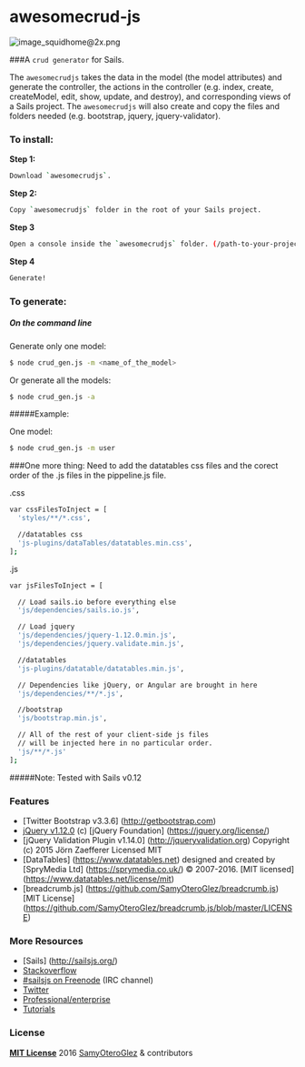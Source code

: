 # awesomecrud-js

![image_squidhome@2x.png](http://i.imgur.com/RIvu9.png)

###A `crud generator` for Sails.

The `awesomecrudjs` takes the data in the model (the model attributes) and generate the controller, the actions in the controller (e.g. index, create, createModel, edit, show, update, and destroy), and corresponding views of a Sails project.   The `awesomecrudjs` will also create and copy the files and folders needed (e.g. bootstrap, jquery, jquery-validator). 

### To install:

**Step 1:** 
```sh
Download `awesomecrudjs`.
```

**Step 2:** 
```sh
Copy `awesomecrudjs` folder in the root of your Sails project.
```

**Step 3** 
```sh
Open a console inside the `awesomecrudjs` folder. (/path-to-your-project/project_name/awesomecrudjs)
```

**Step 4** 
```sh
Generate!
```

### To generate:

##### On the command line

Generate only one model:
```sh
$ node crud_gen.js -m <name_of_the_model>
```

Or generate all the models:
```sh
$ node crud_gen.js -a
```

#####Example:

One model:
```sh
$ node crud_gen.js -m user
```
###One more thing:
Need to add the datatables css files and the corect order of the .js files in the pippeline.js file.

.css
```sh
var cssFilesToInject = [
  'styles/**/*.css', 

  //datatables css
  'js-plugins/dataTables/datatables.min.css',
];
```
.js
```sh
var jsFilesToInject = [

  // Load sails.io before everything else
  'js/dependencies/sails.io.js',

  // Load jquery
  'js/dependencies/jquery-1.12.0.min.js',
  'js/dependencies/jquery.validate.min.js',

  //datatables  
  'js-plugins/datatable/datatables.min.js',

  // Dependencies like jQuery, or Angular are brought in here
  'js/dependencies/**/*.js',

  //bootstrap
  'js/bootstrap.min.js', 

  // All of the rest of your client-side js files
  // will be injected here in no particular order.
  'js/**/*.js'
];
```
#####Note: Tested with Sails v0.12

### Features
- [Twitter Bootstrap v3.3.6] (http://getbootstrap.com)
- [jQuery v1.12.0](https://jquery.com/) (c) [jQuery Foundation] (https://jquery.org/license/)
- [jQuery Validation Plugin v1.14.0] (http://jqueryvalidation.org) Copyright (c) 2015 Jörn Zaefferer Licensed MIT
- [DataTables] (https://www.datatables.net) designed and created by [SpryMedia Ltd] (https://sprymedia.co.uk/) © 2007-2016. [MIT licensed] (https://www.datatables.net/license/mit)
- [breadcrumb.js] (https://github.com/SamyOteroGlez/breadcrumb.js) [MIT License] (https://github.com/SamyOteroGlez/breadcrumb.js/blob/master/LICENSE)

### More Resources
- [Sails] (http://sailsjs.org/)
- [Stackoverflow](http://stackoverflow.com/questions/tagged/sails.js)
- [#sailsjs on Freenode](http://webchat.freenode.net/) (IRC channel)
- [Twitter](https://twitter.com/sailsjs)
- [Professional/enterprise](https://github.com/balderdashy/sails-docs/blob/master/FAQ.md#are-there-professional-support-options)
- [Tutorials](https://github.com/balderdashy/sails-docs/blob/master/FAQ.md#where-do-i-get-help)

### License

**[MIT License](./LICENSE)**
2016 [SamyOteroGlez](http://github.com/SamyOteroGlez) & contributors


